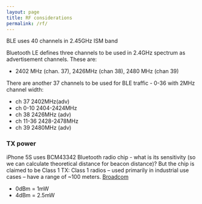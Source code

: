 ```yaml
---
layout: page
title: RF considerations
permalink: /rf/
---
```


BLE uses 40 channels in 2.45GHz ISM band

Bluetooth LE defines three channels to be used in 2.4GHz spectrum as advertisement channels. These are:

* 2402 MHz (chan. 37), 2426MHz (chan 38), 2480 MHz (chan 39)

There are another 37 channels to be used for BLE traffic - 0-36 with 2MHz channel width:

* ch 37 2402MHz(adv)
* ch 0-10 2404-2424MHz
* ch 38 2426MHz (adv)
* ch 11-36 2428-2478MHz
* ch 39 2480MHz (adv)

### TX power

iPhone 5S uses BCM43342 Bluetooth radio chip - what is its sensitivity (so we can calculate theoretical distance for beacon distance)? But the chip is claimed to be Class 1 TX: Class 1 radios – used primarily in industrial use cases – have a range of ~100 meters. [Broadcom](http://www.broadcom.com/products/Wireless-LAN/802.11-Wireless-LAN-Solutions/BCM4334)

* 0dBm = 1mW
* 4dBm = 2.5mW
